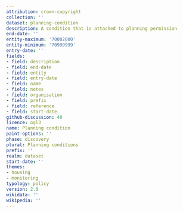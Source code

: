 ```yaml
---
attribution: crown-copyright
collection: ''
dataset: planning-condition
description: A condition that is attached to planning permission
end-date: ''
entity-maximum: '70002000'
entity-minimum: '70999999'
entry-date: ''
fields:
- field: description
- field: end-date
- field: entity
- field: entry-date
- field: name
- field: notes
- field: organisation
- field: prefix
- field: reference
- field: start-date
github-discussion: 40
licence: ogl3
name: Planning condition
paint-options: ''
phase: discovery
plural: Planning conditions
prefix: ''
realm: dataset
start-date: ''
themes:
- housing
- monitoring
typology: policy
version: 2.0
wikidata: ''
wikipedia: ''
---
```

